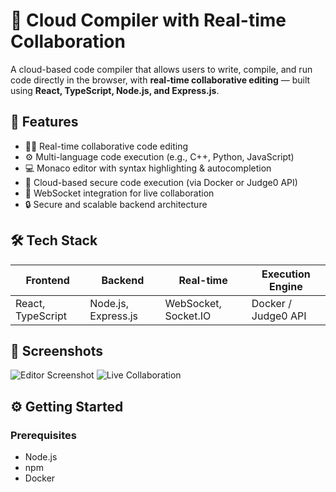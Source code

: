 # 🧠 Cloud Compiler with Real-time Collaboration

A cloud-based code compiler that allows users to write, compile, and run code directly in the browser, with **real-time collaborative editing** — built using **React, TypeScript, Node.js, and Express.js**.

## 🚀 Features

- 👨‍💻 Real-time collaborative code editing
- ⚙️ Multi-language code execution (e.g., C++, Python, JavaScript)
- 💻 Monaco editor with syntax highlighting & autocompletion
- 🧪 Cloud-based secure code execution (via Docker or Judge0 API)
- 📡 WebSocket integration for live collaboration
- 🔒 Secure and scalable backend architecture

## 🛠️ Tech Stack

| Frontend            | Backend               | Real-time         | Execution Engine    |
|---------------------|------------------------|--------------------|---------------------|
| React, TypeScript   | Node.js, Express.js    | WebSocket, Socket.IO | Docker / Judge0 API |

## 📸 Screenshots


![Editor Screenshot](./screenshots/editor.png)
![Live Collaboration](./screenshots/collab.gif)

## ⚙️ Getting Started

### Prerequisites

- Node.js 
- npm
- Docker

